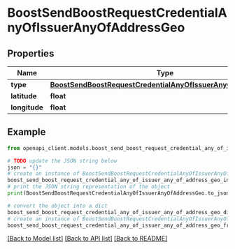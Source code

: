 # BoostSendBoostRequestCredentialAnyOfIssuerAnyOfAddressGeo


## Properties

Name | Type | Description | Notes
------------ | ------------- | ------------- | -------------
**type** | [**BoostSendBoostRequestCredentialAnyOfIssuerAnyOfAddressType**](BoostSendBoostRequestCredentialAnyOfIssuerAnyOfAddressType.md) |  | 
**latitude** | **float** |  | 
**longitude** | **float** |  | 

## Example

```python
from openapi_client.models.boost_send_boost_request_credential_any_of_issuer_any_of_address_geo import BoostSendBoostRequestCredentialAnyOfIssuerAnyOfAddressGeo

# TODO update the JSON string below
json = "{}"
# create an instance of BoostSendBoostRequestCredentialAnyOfIssuerAnyOfAddressGeo from a JSON string
boost_send_boost_request_credential_any_of_issuer_any_of_address_geo_instance = BoostSendBoostRequestCredentialAnyOfIssuerAnyOfAddressGeo.from_json(json)
# print the JSON string representation of the object
print(BoostSendBoostRequestCredentialAnyOfIssuerAnyOfAddressGeo.to_json())

# convert the object into a dict
boost_send_boost_request_credential_any_of_issuer_any_of_address_geo_dict = boost_send_boost_request_credential_any_of_issuer_any_of_address_geo_instance.to_dict()
# create an instance of BoostSendBoostRequestCredentialAnyOfIssuerAnyOfAddressGeo from a dict
boost_send_boost_request_credential_any_of_issuer_any_of_address_geo_from_dict = BoostSendBoostRequestCredentialAnyOfIssuerAnyOfAddressGeo.from_dict(boost_send_boost_request_credential_any_of_issuer_any_of_address_geo_dict)
```
[[Back to Model list]](../README.md#documentation-for-models) [[Back to API list]](../README.md#documentation-for-api-endpoints) [[Back to README]](../README.md)


